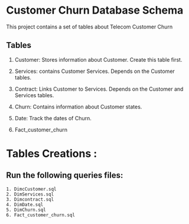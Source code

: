 # Customer Churn Database Schema

This project contains a set of tables about Telecom Customer Churn

## Tables
1. Customer:
     Stores information about Customer. Create this table first.
   
2. Services:
   contains Customer Services. Depends on the Customer tables.
   
3. Contract:
    Links Customer to Services. Depends on the Customer and Services tables.
   
4. Churn:
   Contains information about Customer states.
   
5. Date:
   Track the dates of Churn.

6. Fact_customer_churn

   

# Tables Creations :
  ## Run the following queries files:
    1. DimcCustomer.sql
    2. DimServices.sql
    3. Dimcontract.sql
    4. DimDate.sql
    5. DimChurn.sql
    6. Fact_customer_churn.sql
    
